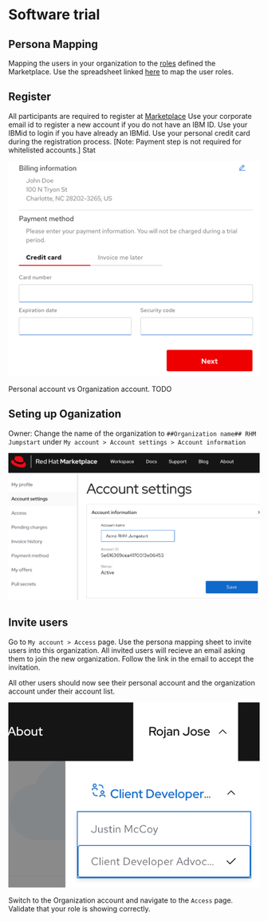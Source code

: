 # Software trial

## Persona Mapping

Mapping the users in your organization to the [roles](https://marketplace.redhat.com/en-us/documentation/user-management) defined the Marketplace. Use the spreadsheet linked [here](https://ibm.box.com/s/cnlyomts9tcotp0ukavbfhu9wpzt1602) to map the user roles. 

## Register 
All participants are required to register at [Marketplace](https://marketplace.redhat.com/en-us/registration/om)
Use your corporate email id to register a new account if you do not have an IBM ID. Use your IBMid to login if you have already an IBMid. 
Use your personal credit card during the registration process. [Note: Payment step is not required for whitelisted accounts.] Stat

![Payment setup](images/rhm-payment-info.png)

Personal account vs Organization account.
TODO

## Seting up Oganization

Owner: Change the name of the organization to `##Organization name## RHM Jumpstart` under `My account > Account settings > Account information` 

![Account name](images/rhm-account-name.png)

## Invite users
Go to `My account > Access` page. Use the persona mapping sheet to invite users into this organization.
All invited users will recieve an email asking them to join the new organization. Follow the link in the email to accept the invitation.

All other users should now see their personal account and the organization account under their account list.

![Account list](images/rhm-account-list.png)

Switch to the Organization account and navigate to the `Access` page. Validate that your role is showing correctly.